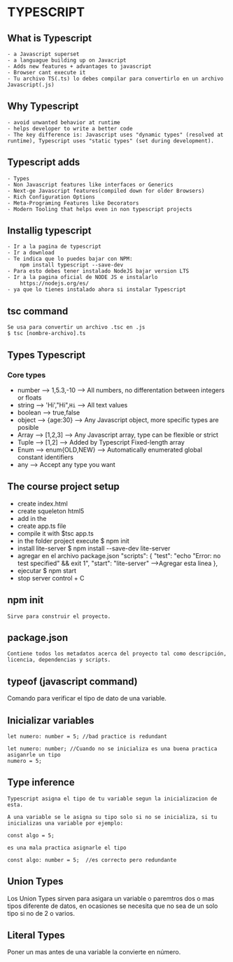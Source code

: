 # TYPESCRIPT
## What is Typescript
    - a Javascript superset
    - a languague building up on Javacript
    - Adds new features + advantages to javascript
    - Browser cant execute it
    - Tu archivo TS(.ts) lo debes compilar para convertirlo en un archivo Javascript(.js)

## Why Typescript
    - avoid unwanted behavior at runtime
    - helps developer to write a better code
    - The key difference is: Javascript uses "dynamic types" (resolved at runtime), Typescript uses "static types" (set during development).

## Typescript adds
    - Types
    - Non Javascript features like interfaces or Generics
    - Next-ge Javascript features(compiled down for older Browsers)
    - Rich Configuration Options
    - Meta-Programing Features like Decorators
    - Modern Tooling that helps even in non typescript projects

## Installig typescript
    - Ir a la pagina de typescript
    - Ir a download
    - Te indica que lo puedes bajar con NPM:
        npm install typescript --save-dev
    - Para esto debes tener instalado NodeJS bajar version LTS
    - Ir a la pagina oficial de NODE JS e instalarlo
        https://nodejs.org/es/
    - ya que lo tienes instalado ahora si instalar Typescript

## tsc command
    Se usa para convertir un archivo .tsc en .js
    $ tsc [nombre-archivo].ts

## Types Typescript
### Core types
* number        --> 1,5.3,-10       --> All numbers, no differentation between integers or floats
* string        --> 'Hi',"Hi",`Hi`  --> All text values
* boolean       --> true,false
* object        --> {age:30}        --> Any Javascript object, more specific types are posible
* Array         --> [1,2,3]         --> Any Javascript array, type can be flexible or strict
* Tuple         --> [1,2]           --> Added by Typescript Fixed-length array
* Enum          --> enum{OLD,NEW}   --> Automatically enumerated global constant identifiers
* any                               --> Accept any type you want

## The course project setup
* create index.html
* create squeleton html5
* add <script src="app.js" defer></script> in the <head></head>
* create app.ts file
* compile it with $tsc app.ts
* in the folder project execute
            $ npm init
* install lite-server
            $ npm install --save-dev lite-server
* agregar en el archivo package.json
            "scripts": {
                "test": "echo \"Error: no test specified\" && exit 1",
                "start": "lite-server"       -->Agregar esta linea
            },
* ejecutar
            $ npm start
* stop server
    control + C



## npm init
    Sirve para construir el proyecto.
## package.json
    Contiene todos los metadatos acerca del proyecto tal como descripción, licencia, dependencias y scripts.

## typeof (javascript command)
Comando para verificar el tipo de dato de una variable.


## Inicializar variables
    let numero: number = 5; //bad practice is redundant

    let numero: number; //Cuando no se inicializa es una buena practica asiganrle un tipo
    numero = 5;
    
## Type inference
    Typescript asigna el tipo de tu variable segun la inicializacion de esta.

    A una variable se le asigna su tipo solo si no se inicializa, si tu inicializas una variable por ejemplo:

    const algo = 5; 

    es una mala practica asignarle el tipo

    const algo: number = 5;  //es correcto pero redundante

## Union Types
Los Union Types sirven para asigara un variable o paremtros dos o mas tipos diferente de datos, en ocasiones se necesita que no sea
de un solo tipo si no de 2 o varios.

## Literal Types
Poner un mas antes de una variable la convierte en número.

